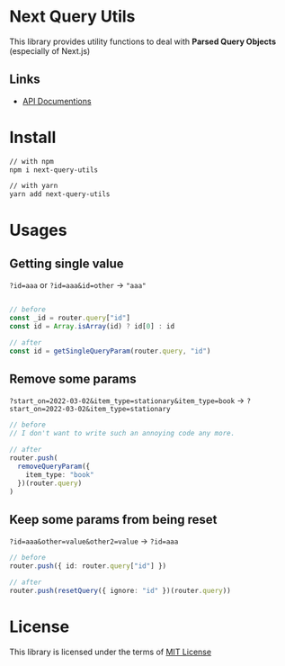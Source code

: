 # Next Query Utils

This library provides utility functions to deal with **Parsed Query Objects** (especially of Next.js)

## Links

- [API Documentions](https://honey32.github.io/next-query-utils/)

# Install

```sh
// with npm
npm i next-query-utils

// with yarn
yarn add next-query-utils
```

# Usages

## Getting single value

`?id=aaa` or `?id=aaa&id=other` -> `"aaa"`

```ts

// before
const _id = router.query["id"]
const id = Array.isArray(id) ? id[0] : id

// after
const id = getSingleQueryParam(router.query, "id")
```




## Remove some params

`?start_on=2022-03-02&item_type=stationary&item_type=book`
-> `?start_on=2022-03-02&item_type=stationary`

```ts
// before
// I don't want to write such an annoying code any more.

// after
router.push(
  removeQueryParam({ 
    item_type: "book"
  })(router.query)
)
```

## Keep some params from being reset

`?id=aaa&other=value&other2=value`
-> `?id=aaa`

```ts
// before
router.push({ id: router.query["id"] })

// after
router.push(resetQuery({ ignore: "id" })(router.query))
```

# License

This library is licensed under the terms of [MIT License](/license)
